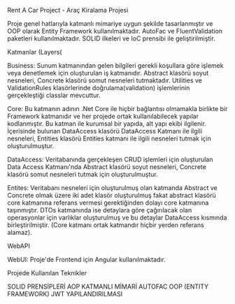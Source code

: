 Rent A Car Project - Araç Kiralama Projesi

Proje genel hatlarıyla katmanlı mimariye uygun şekilde tasarlanmıştır ve OOP olarak Entity Framework kullanılmaktadır.
AutoFac ve FluentValidation paketleri kullanılmaktadır.
SOLID ilkeleri ve IoC prensibi ile geliştirilmiştir. 

Katmanlar (Layers(

Business: Sunum katmanından gelen bilgileri gerekli koşullara göre işlemek veya denetlemek için oluşturulan iş katmanıdır. 
          Abstract klasörü soyut nesneleri, Concrete klasörü somut nesneleri tutmaktadır.
          Utilities ve ValidationRules klasörlerinde doğrulama(validation) işlemlerinin gerçekleştiği classlar mevcuttur.
         
Core: Bu katmanın adının .Net Core ile hiçbir bağlantısı olmamakla birlikte bir Framework katmanıdır ve her projede ortak kullanılabilecek yapılar kodlanmıştır. 
      Bu katman ile kurumsal bir yapıda, alt yapı ekibi ilgilenir.
      İçerisinde bulunan DataAccess klasörü DataAccess Katmanı ile ilgili nesneleri, Entities klasörü Entities katmanı ile ilgili nesneleri tutmak için oluşturulmuştur.
     
DataAccess: Veritabanında gerçekleşen CRUD işlemleri için oluşturulan Data Access Katmanı'nda Abstract klasörü soyut nesneleri, Concrete klasörü somut nesneleri tutmak için oluşturulmuştur.

Entites: Veritabanı nesneleri için oluşturulmuş olan katmanda Abstract ve Concrete olmak üzere iki adet klasör oluşturulmuş fakat abstract klasörü core katmanına referans vermesi gerektiğinden dolayı core katmanına taşınmıştır.
         DTOs katmanında ise detaylara göre çağırılacak olan operasyonlar için varlıklar oluşturulmuş ve bu detaylar DataAccess kısmında birleştirilmiştir.
         (Core katmanı ortak katmandır hiçbir yerden referans alamaz).
         
WebAPI

WebUI: Proje'de Frontend için Angular kullanılmaktadır.

Projede Kullanılan Teknikler

SOLID PRENSİPLERİ
AOP
KATMANLI MİMARİ
AUTOFAC
OOP (ENTITY FRAMEWORK)
JWT YAPILANDIRILMASI
